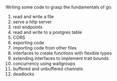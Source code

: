 Writing some code to grasp the fundamentals of go.

1. read and write a file
2. serve a http server
3. rest endpoints
4. read and write to a postgres table
5. CORS
6. exporting code
7. importing code from other files
8. interfaces to create functions with flexible types
9. extending interfaces to implement trait bounds
10. concurrency using waitgroups
11. buffered and unbuffered channels
12. deadlocks
